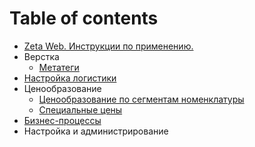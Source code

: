 # Table of contents

* [Zeta Web. Инструкции по применению.](README.md)
* Верстка
  * [Метатеги](untitled/metategi.md)
* [Настройка логистики](nastroika-logistiki.md)
* Ценообразование
  * [Ценообразование по сегментам номенклатуры](cenoobrazovanie/po-segmentam-nomenklatury.md)
  * [Специальные цены](cenoobrazovanie/untitled-1.md)
* [Бизнес-процессы](logistika.md)
* Настройка и администрирование

